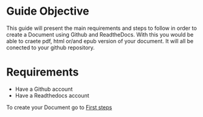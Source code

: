 # Guide Objective

This guide will present the main requirements and steps to follow in order to create a Document using Github and ReadtheDocs. 
With this you would be able to craete pdf, html or/and epub version of your document. It will all be conected to your github repository.

# Requirements

* Have a Github account
* Have a Readthedocs account

To create your Document go to [First steps](https://simple-github-repo-and-readthedocs-set-up-guide.readthedocs.io/en/latest/first_steps.html)
